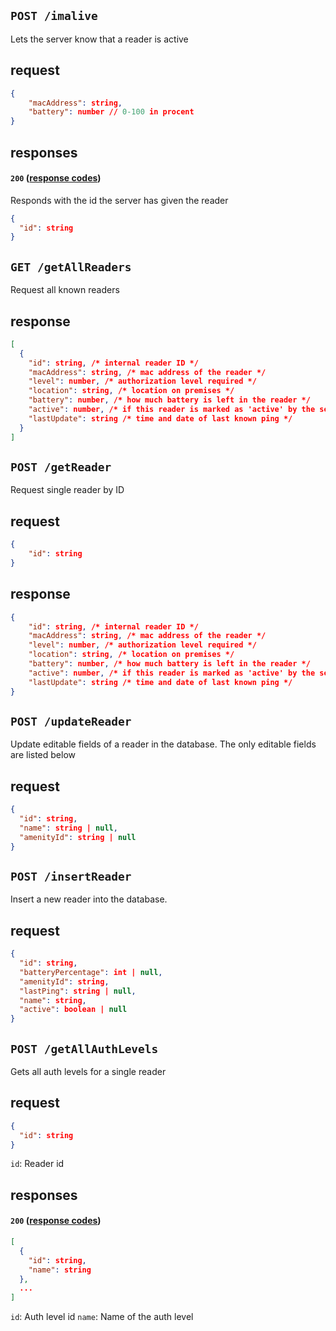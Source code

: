 ## `POST /imalive`

Lets the server know that a reader is active

## request

```json
{
    "macAddress": string,
    "battery": number // 0-100 in procent
}

```

## responses

#### `200` ([response codes](https://developer.mozilla.org/en-US/docs/Web/HTTP/Status#successful_responses)) 

Responds with the id the server has given the reader

```json
{
  "id": string
}
```

## `GET /getAllReaders`

Request all known readers

## response

```json
[
  {
    "id": string, /* internal reader ID */
    "macAddress": string, /* mac address of the reader */
    "level": number, /* authorization level required */
    "location": string, /* location on premises */
    "battery": number, /* how much battery is left in the reader */
    "active": number, /* if this reader is marked as 'active' by the server */
    "lastUpdate": string /* time and date of last known ping */
  }
]
```

## `POST /getReader`

Request single reader by ID

## request

```json
{
    "id": string
}
```

## response

```json
{
    "id": string, /* internal reader ID */
    "macAddress": string, /* mac address of the reader */
    "level": number, /* authorization level required */
    "location": string, /* location on premises */
    "battery": number, /* how much battery is left in the reader */
    "active": number, /* if this reader is marked as 'active' by the server */
    "lastUpdate": string /* time and date of last known ping */
}
```

## `POST /updateReader`

Update editable fields of a reader in the database.
The only editable fields are listed below

## request

```json
{
  "id": string,
  "name": string | null,
  "amenityId": string | null
}
```

## `POST /insertReader`

Insert a new reader into the database.

## request

```json
{
  "id": string,
  "batteryPercentage": int | null,
  "amenityId": string,
  "lastPing": string | null,
  "name": string,
  "active": boolean | null
}
```

## `POST /getAllAuthLevels`

Gets all auth levels for a single reader

## request

```json
{
  "id": string
}
```

`id`: Reader id

## responses

#### `200` ([response codes](https://developer.mozilla.org/en-US/docs/Web/HTTP/Status#successful_responses)) 

```json
[
  { 
    "id": string,
    "name": string
  },
  ...
]
```

`id`: Auth level id
`name`: Name of the auth level